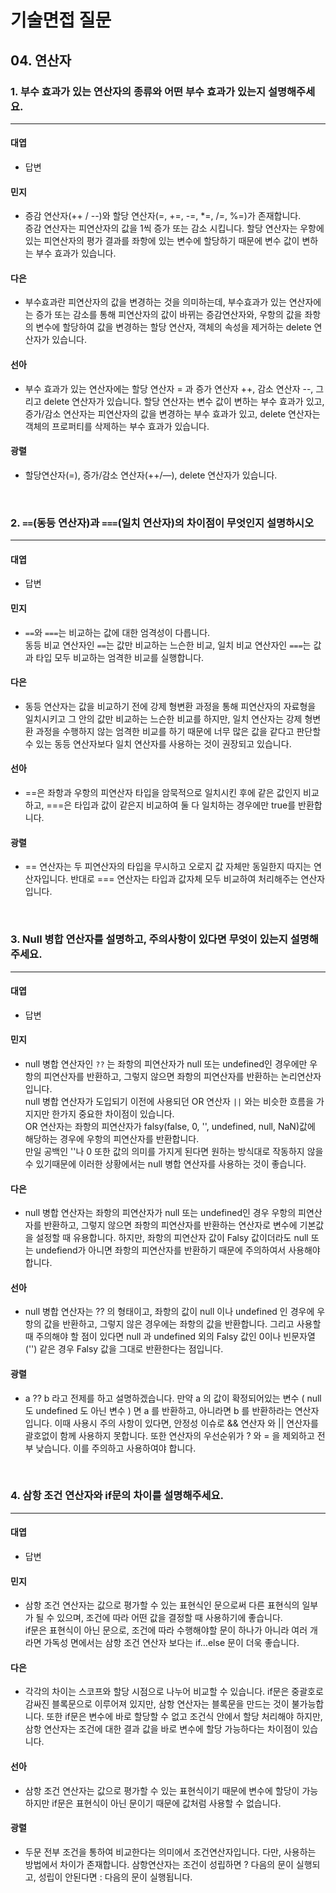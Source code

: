 # 기술면접 질문

## 04. 연산자

### 1. 부수 효과가 있는 연산자의 종류와 어떤 부수 효과가 있는지 설명해주세요.

<hr>

#### 대엽

- 답변

#### 민지

- 증감 연산자(++ / --)와 할당 연산자(=, +=, -=, \*=, /=, %=)가 존재합니다.  
  증감 연산자는 피연산자의 값을 1씩 증가 또는 감소 시킵니다.
  할당 연산자는 우항에 있는 피연산자의 평가 결과를 좌항에 있는 변수에 할당하기 때문에 변수 값이 변하는 부수 효과가 있습니다.

#### 다은

- 부수효과란 피연산자의 값을 변경하는 것을 의미하는데, 부수효과가 있는 연산자에는 증가 또는 감소를 통해 피연산자의 값이 바뀌는 증감연산자와, 우항의 값을 좌항의 변수에 할당하여 값을 변경하는 할당 연산자, 객체의 속성을 제거하는 delete 연산자가 있습니다.

#### 선아

- 부수 효과가 있는 연산자에는 할당 연산자 = 과 증가 연산자 ++, 감소 연산자 --, 그리고 delete 연산자가 있습니다. 할당 연산자는 변수 값이 변하는 부수 효과가 있고, 증가/감소 연산자는 피연산자의 값을 변경하는 부수 효과가 있고, delete 연산자는 객체의 프로퍼티를 삭제하는 부수 효과가 있습니다.

#### 광렬

- 할당연산자(=), 증가/감소 연산자(++/—), delete 연산자가 있습니다.

<br>

### 2. `==`(동등 연산자)과 `===`(일치 연산자)의 차이점이 무엇인지 설명하시오

<hr>

#### 대엽

- 답변

#### 민지

- `==`와 `===`는 비교하는 값에 대한 엄격성이 다릅니다.  
  동등 비교 연산자인 `==`는 값만 비교하는 느슨한 비교,
  일치 비교 연산자인 `===`는 값과 타입 모두 비교하는 엄격한 비교를 실행합니다.

#### 다은

- 동등 연산자는 값을 비교하기 전에 강제 형변환 과정을 통해 피연산자의 자료형을 일치시키고 그 안의 값만 비교하는 느슨한 비교를 하지만, 일치 연산자는 강제 형변환 과정을 수행하지 않는 엄격한 비교를 하기 때문에 너무 많은 값을 같다고 판단할 수 있는 동등 연산자보다 일치 연산자를 사용하는 것이 권장되고 있습니다.

#### 선아

- ==은 좌항과 우항의 피연산자 타입을 암묵적으로 일치시킨 후에 같은 값인지 비교하고, ===은 타입과 값이 같은지 비교하여 둘 다 일치하는 경우에만 true를 반환합니다.

#### 광렬

- == 연산자는 두 피연산자의 타입을 무시하고 오로지 값 자체만 동일한지 따지는 연산자입니다. 반대로 === 연산자는 타입과 값자체 모두 비교하여 처리해주는 연산자입니다.

<br>

### 3. Null 병합 연산자를 설명하고, 주의사항이 있다면 무엇이 있는지 설명해주세요.

<hr>

#### 대엽

- 답변

#### 민지

- null 병합 연산자인 `??` 는 좌항의 피연산자가 null 또는 undefined인 경우에만 우항의 피연산자를 반환하고, 그렇지 않으면 좌항의 피연산자를 반환하는 논리연산자 입니다.  
  null 병합 연산자가 도입되기 이전에 사용되던 OR 연산자 `||` 와는 비슷한 흐름을 가지지만 한가지 중요한 차이점이 있습니다.  
  OR 연산자는 좌항의 피연산자가 falsy(false, 0, '', undefined, null, NaN)값에 해당하는 경우에 우항의 피연산자를 반환합니다.  
  만일 공백인 ''나 0 또한 값의 의미를 가지게 된다면 원하는 방식대로 작동하지 않을 수 있기때문에 이러한 상황에서는 null 병합 연산자를 사용하는 것이 좋습니다.

#### 다은

- null 병합 연산자는 좌항의 피연산자가 null 또는 undefined인 경우 우항의 피연산자를 반환하고, 그렇지 않으면 좌항의 피연산자를 반환하는 연산자로 변수에 기본값을 설정할 때 유용합니다. 하지만, 좌항의 피연산자 값이 Falsy 값이더라도 null 또는 undefiend가 아니면 좌항의 피연산자를 반환하기 때문에 주의하여서 사용해야 합니다.

#### 선아

- null 병합 연산자는 ?? 의 형태이고, 좌항의 값이 null 이나 undefined 인 경우에 우항의 값을 반환하고, 그렇지 않은 경우에는 좌항의 값을 반환합니다. 그리고 사용할 때 주의해야 할 점이 있다면 null 과 undefined 외의 Falsy 값인 0이나 빈문자열('') 같은 경우 Falsy 값을 그대로 반환한다는 점입니다.

#### 광렬

- a ?? b 라고 전제를 하고 설명하겠습니다. 만약 a 의 값이 확정되어있는 변수 ( null 도 undefined 도 아닌 변수 ) 면 a 를 반환하고, 아니라면 b 를 반환하라는 연산자입니다. 이때 사용시 주의 사항이 있다면, 안정성 이슈로 && 연산자 와 || 연산자를 괄호없이 함께 사용하지 못합니다. 또한 연산자의 우선순위가 ? 와 = 을 제외하고 전부 낮습니다. 이를 주의하고 사용하여야 합니다.

<br>

### 4. 삼항 조건 연산자와 if문의 차이를 설명해주세요.

<hr>

#### 대엽

- 답변

#### 민지

- 삼항 조건 연산자는 값으로 평가할 수 있는 표현식인 문으로써 다른 표현식의 일부가 될 수 있으며, 조건에 따라 어떤 값을 결정할 때 사용하기에 좋습니다.  
  if문은 표현식이 아닌 문으로, 조건에 따라 수행해야할 문이 하나가 아니라 여러 개라면 가독성 면에서는 삼항 조건 연산자 보다는 if…else 문이 더욱 좋습니다.

#### 다은

- 각각의 차이는 스코프와 할당 시점으로 나누어 비교할 수 있습니다. if문은 중괄호로 감싸진 블록문으로 이루어져 있지만, 삼항 연산자는 블록문을 만드는 것이 불가능합니다. 또한 if문은 변수에 바로 할당할 수 없고 조건식 안에서 할당 처리해야 하지만, 삼항 연산자는 조건에 대한 결과 값을 바로 변수에 할당 가능하다는 차이점이 있습니다.

#### 선아

- 삼항 조건 연산자는 값으로 평가할 수 있는 표현식이기 때문에 변수에 할당이 가능하지만 if문은 표현식이 아닌 문이기 때문에 값처럼 사용할 수 없습니다.

#### 광렬

- 두문 전부 조건을 통하여 비교한다는 의미에서 조건연산자입니다. 다만, 사용하는 방법에서 차이가 존재합니다. 삼항연산자는 조건이 성립하면 ? 다음의 문이 실행되고, 성립이 안된다면 : 다음의 문이 실행됩니다.
